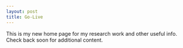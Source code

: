 ```yaml
---
layout: post
title: Go-Live
---
```


This is my new home page for my research work and other useful info. Check back soon for additional content. 



